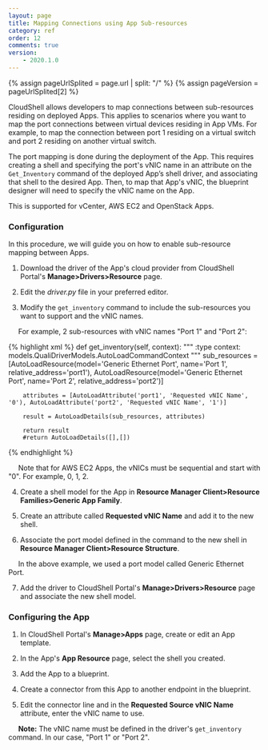 ```yaml
---
layout: page
title: Mapping Connections using App Sub-resources
category: ref
order: 12
comments: true
version:
    - 2020.1.0
---
```


{% assign pageUrlSplited = page.url | split: "/" %}
{% assign pageVersion = pageUrlSplited[2] %}

CloudShell allows developers to map connections between sub-resources residing on deployed Apps. This applies to scenarios where you want to map the port connections between virtual devices residing in App VMs. For example, to map the connection between port 1 residing on a virtual switch and port 2 residing on another virtual switch.

The port mapping is done during the deployment of the App. This requires creating a shell and specifying the port's vNIC name in an attribute on the `Get_Inventory` command of the deployed App’s shell driver, and associating that shell to the desired App. Then, to map that App's vNIC, the blueprint designer will need to specify the vNIC name on the App.

This is supported for vCenter, AWS EC2 and OpenStack Apps.

### Configuration

In this procedure, we will guide you on how to enable sub-resource mapping between Apps.

1) Download the driver of the App's cloud provider from CloudShell Portal's **Manage>Drivers>Resource** page.

2) Edit the *driver.py* file in your preferred editor.

3) Modify the `get_inventory` command to include the sub-resources you want to support and the vNIC names.

&nbsp;&nbsp;&nbsp;&nbsp;&nbsp;For example, 2 sub-resources with vNIC names "Port 1" and "Port 2":

{% highlight xml %}
    def get_inventory(self, context):
        """
        :type context: models.QualiDriverModels.AutoLoadCommandContext
        """
        sub_resources = [AutoLoadResource(model='Generic Ethernet Port', name='Port 1', relative_address='port1'),
                         AutoLoadResource(model='Generic Ethernet Port', name='Port 2', relative_address='port2')]

        attributes = [AutoLoadAttribute('port1', 'Requested vNIC Name', '0'), AutoLoadAttribute('port2', 'Requested vNIC Name', '1')]

        result = AutoLoadDetails(sub_resources, attributes)

        return result
        #return AutoLoadDetails([],[])
 {% endhighlight %}

&nbsp;&nbsp;&nbsp;&nbsp;&nbsp;Note that for AWS EC2 Apps, the vNICs must be sequential and start with "0". For example, 0, 1, 2.

4) Create a shell model for the App in **Resource Manager Client>Resource Families>Generic App Family**.

5) Create an attribute called **Requested vNIC Name** and add it to the new shell.

6) Associate the port model defined in the command to the new shell in **Resource Manager Client>Resource Structure**. 

&nbsp;&nbsp;&nbsp;&nbsp;&nbsp;In the above example, we used a port model called Generic Ethernet Port.

7) Add the driver to CloudShell Portal's **Manage>Drivers>Resource** page and associate the new shell model.

### Configuring the App

1) In CloudShell Portal's **Manage>Apps** page, create or edit an App template.

2) In the App's **App Resource** page, select the shell you created.

3) Add the App to a blueprint.

4) Create a connector from this App to another endpoint in the blueprint.

5) Edit the connector line and in the **Requested Source vNIC Name** attribute, enter the vNIC name to use.

&nbsp;&nbsp;&nbsp;&nbsp;&nbsp;**Note:** The vNIC name must be defined in the driver's `get_inventory` command. In our case, "Port 1" or "Port 2".

